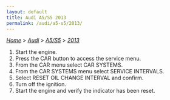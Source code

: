 ```yaml
---
layout: default
title: Audi A5/S5 2013
permalink: /audi/a5-s5/2013/
---
```

[*Home*](/) > [*Audi*](/audi/) > [*A5/S5*](/audi/a5-s5/) > [*2013*](/audi/a5-s5/2013/)
1. Start the engine.
2. Press the CAR button to access the service menu.
3. From the CAR menu select CAR SYSTEMS.
4. From the CAR SYSTEMS menu select SERVICE INTERVALS.
5. Select RESET OIL CHANGE INTERVAL and confirm.
6. Turn off the ignition.
7. Start the engine and verify the indicator has been reset.